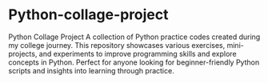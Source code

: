 # Python-collage-project
Python Collage Project A collection of Python practice codes created during my college journey. This repository showcases various exercises, mini-projects, and experiments to improve programming skills and explore concepts in Python. Perfect for anyone looking for beginner-friendly Python scripts and insights into learning through practice.
